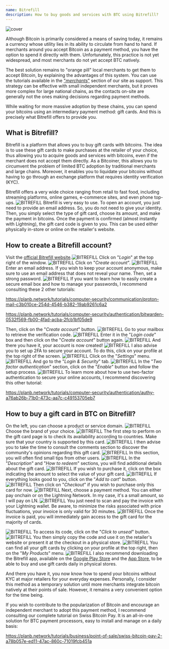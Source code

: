 ```yaml
---
name: Bitrefill
description: How to buy goods and services with BTC using Bitrefill?
---
```

![cover](assets/cover.webp)

Although Bitcoin is primarily considered a means of saving today, it remains a currency whose utility lies in its ability to circulate from hand to hand. If merchants around you accept Bitcoin as a payment method, you have the option to spend it directly with them. Unfortunately, this practice is not yet widespread, and most merchants do not yet accept BTC natively.

The best solution remains to "orange pill" local merchants to get them to accept Bitcoin, by explaining the advantages of this system. You can use the tutorials available in the ["*merchants*"](https://planb.network/tutorials/merchant) section of our site as support. This strategy can be effective with small independent merchants, but it proves more complex for large national chains, as the contacts on-site are generally not the ones making decisions regarding payment methods.

While waiting for more massive adoption by these chains, you can spend your bitcoins using an intermediary payment method: gift cards. And this is precisely what Bitrefill offers to provide you.

## What is Bitrefill?

Bitrefill is a platform that allows you to buy gift cards with bitcoins. The idea is to use these gift cards to make purchases at the retailer of your choice, thus allowing you to acquire goods and services with bitcoins, even if the merchant does not accept them directly. As a Bitcoiner, this allows you to circumvent the problem of limited BTC adoption by traditional merchants and large chains. Moreover, it enables you to liquidate your bitcoins without having to go through an exchange platform that requires identity verification (KYC).

Bitrefill offers a very wide choice ranging from retail to fast food, including streaming platforms, online games, e-commerce sites, and even phone top-ups.
![BITREFILL](assets/notext/01.webp)
Bitrefill is very easy to use. To open an account, you just need to provide an email address. So, you do not need to give your identity. Then, you simply select the type of gift card, choose its amount, and make the payment in bitcoins. Once the payment is confirmed (almost instantly with Lightning), the gift card code is given to you. This can be used either physically in-store or online on the retailer's website.

## How to create a Bitrefill account?
Visit the [official Bitrefill website](https://www.bitrefill.com).![BITREFILL](assets/notext/02.webp)
Click on "*Login*" at the top right of the window.
![BITREFILL](assets/notext/03.webp)
Click on "*Create account*".
![BITREFILL](assets/notext/04.webp)
Enter an email address. If you wish to keep your account anonymous, make sure to use an email address that does not reveal your name. Then, set a strong password.
![BITREFILL](assets/notext/05.webp)
If you want to learn how to easily create a secure email box and how to manage your passwords, I recommend consulting these 2 other tutorials:

https://planb.network/tutorials/computer-security/communication/proton-mail-c3b010ce-254d-4546-b382-19ab9261c6a2

https://planb.network/tutorials/computer-security/authentication/bitwarden-0532f569-fb00-4fad-acba-2fcb1bf05de9

Then, click on the "*Create account*" button.
![BITREFILL](assets/notext/06.webp)
Go to your mailbox to retrieve the verification code.
![BITREFILL](assets/notext/07.webp)
Enter it in the "*Login code*" box and then click on the "*Create account*" button again.
![BITREFILL](assets/notext/08.webp)
And there you have it, your account is now created!
![BITREFILL](assets/notext/09.webp)
I also advise you to set up 2FA to secure your account. To do this, click on your profile at the top right of the screen.
![BITREFILL](assets/notext/10.webp)
Click on the "*Settings*" menu.
![BITREFILL](assets/notext/11.webp)
And go to the "*Login & Security*" tab.
![BITREFILL](assets/notext/12.webp)
In the "*Two factor authentication*" section, click on the "*Enable*" button and follow the setup process.
![BITREFILL](assets/notext/13.webp)
To learn more about how to use two-factor authentication to secure your online accounts, I recommend discovering this other tutorial:

https://planb.network/tutorials/computer-security/authentication/authy-a76ab26b-71b0-473c-aa7c-c49153705eb7

## How to buy a gift card in BTC on Bitrefill?

On the left, you can choose a product or service domain.
![BITREFILL](assets/notext/14.webp)
Choose the brand of your choice.
![BITREFILL](assets/notext/15.webp)
The first step to perform on the gift card page is to check its availability according to countries. Make sure that your country is supported by this card.
![BITREFILL](assets/notext/16.webp)
I then advise you to take the time to consult the comments section to discover the community's opinions regarding this gift card.
![BITREFILL](assets/notext/17.webp)
In this section, you will often find small tips from other users.
![BITREFILL](assets/notext/18.webp)
In the "*Description*" and "*How to redeem*" sections, you will find additional details about the gift card. ![BITREFILL](assets/notext/19.webp)
If you wish to purchase it, click on the box indicating the amount to select the value of your gift card.
![BITREFILL](assets/notext/20.webp)
If everything looks good to you, click on the "*Add to cart*" button.
![BITREFILL](assets/notext/21.webp)
Then click on "*Checkout*" if you wish to purchase only this card for now.
![BITREFILL](assets/notext/22.webp)
Next, choose a payment method. You can either pay onchain or on the Lightning Network. In my case, it's a small amount, so I will pay on LN.
![BITREFILL](assets/notext/23.webp)
You just need to scan and pay the invoice with your Lightning wallet. Be aware, to minimize the risks associated with price fluctuations, your invoice is only valid for 30 minutes.
![BITREFILL](assets/notext/24.webp)
Once the invoice is paid, you will immediately gain access to the gift card for the majority of cards.

![BITREFILL](assets/notext/25.webp)
To access its code, click on the "*Click to unseal*" button.
![BITREFILL](assets/notext/26.webp)
You then simply copy the code and use it on the retailer's website or present it at the checkout in a physical store.
![BITREFILL](assets/notext/27.webp)
You can find all your gift cards by clicking on your profile at the top right, then on the "*My Products*" menu.
![BITREFILL](assets/notext/28.webp)
I also recommend downloading the Bitrefill app, available on the [Google Play Store](https://play.google.com/store/apps/details?id=com.bitrefill.app) and the [App Store](https://apps.apple.com/in/app/bitrefill/id1378102623), to be able to buy and use gift cards daily in physical stores.

And there you have it, you now know how to spend your bitcoins without KYC at major retailers for your everyday expenses. Personally, I consider this method as a temporary solution until more merchants integrate bitcoin natively at their points of sale. However, it remains a very convenient option for the time being.

If you wish to contribute to the popularization of Bitcoin and encourage an independent merchant to adopt this payment method, I recommend consulting our complete tutorial on Swiss Bitcoin Pay. It is an all-in-one solution for BTC payment processors, easy to install and manage on a daily basis:

https://planb.network/tutorials/business/point-of-sale/swiss-bitcoin-pay-2-a78b057e-ed11-47ac-860c-71019fcb451a
